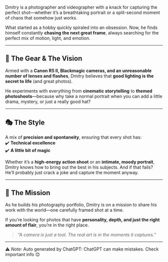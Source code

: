Dmitry is a photographer and videographer with a knack for capturing the perfect shot—whether it’s a breathtaking portrait or a split-second moment of chaos that somehow just works.

What started as a hobby quickly spiraled into an obsession. Now, he finds himself constantly **chasing the next great frame**, always searching for the perfect mix of motion, light, and emotion.

---

## 🎥 The Gear & The Vision

Armed with a **Canon R5 II, Blackmagic cameras, and an unreasonable number of lenses and flashes**, Dmitry believes that **good lighting is the secret to life** (and great photos).

He experiments with everything from **cinematic storytelling** to **themed photoshoots**—because why take a normal portrait when you can add a little drama, mystery, or just a really good hat?

---

## 🎭 The Style

A mix of **precision and spontaneity**, ensuring that every shot has:  
✔️ **Technical excellence**  
✔️ **A little bit of magic**

Whether it’s a **high-energy action shoot** or an **intimate, moody portrait**, Dmitry knows how to bring out the best in his subjects. And if that fails? He’ll probably just crack a joke and capture the moment anyway.

---

## 🚀 The Mission

As he builds his photography portfolio, Dmitry is on a mission to share his work with the world—one carefully framed shot at a time.

If you’re looking for photos that have **personality, depth, and just the right amount of flair**, you’re in the right place.

> _“A camera is just a tool. The real art is in the moments it captures.”_

---

⚠️ *Note:* Auto generated by ChatGPT: ChatGPT can make mistakes. Check important info 😊
